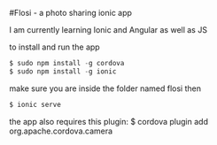 #Flosi - a photo sharing ionic app

I am currently learning Ionic and Angular as well as JS

to install and run the app 

```javascript
$ sudo npm install -g cordova
$ sudo npm install -g ionic
```

make sure you are inside the folder named flosi then

```javascript
$ ionic serve
```

the app also requires this plugin: $ cordova plugin add org.apache.cordova.camera
